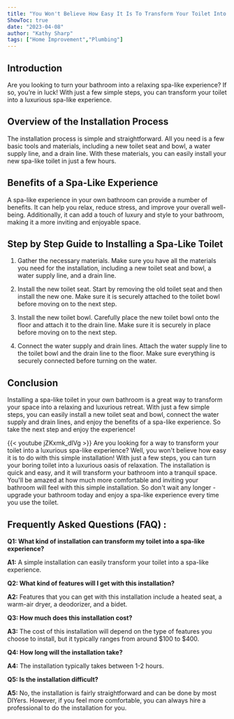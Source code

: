 ```yaml
---
title: "You Won't Believe How Easy It Is To Transform Your Toilet Into a Spa-Like Experience With This Simple Installation!"
ShowToc: true 
date: "2023-04-08"
author: "Kathy Sharp" 
tags: ["Home Improvement","Plumbing"]
---
```

## Introduction

Are you looking to turn your bathroom into a relaxing spa-like experience? If so, you’re in luck! With just a few simple steps, you can transform your toilet into a luxurious spa-like experience.

## Overview of the Installation Process

The installation process is simple and straightforward. All you need is a few basic tools and materials, including a new toilet seat and bowl, a water supply line, and a drain line. With these materials, you can easily install your new spa-like toilet in just a few hours.

## Benefits of a Spa-Like Experience

A spa-like experience in your own bathroom can provide a number of benefits. It can help you relax, reduce stress, and improve your overall well-being. Additionally, it can add a touch of luxury and style to your bathroom, making it a more inviting and enjoyable space.

## Step by Step Guide to Installing a Spa-Like Toilet

1. Gather the necessary materials. Make sure you have all the materials you need for the installation, including a new toilet seat and bowl, a water supply line, and a drain line.

2. Install the new toilet seat. Start by removing the old toilet seat and then install the new one. Make sure it is securely attached to the toilet bowl before moving on to the next step.

3. Install the new toilet bowl. Carefully place the new toilet bowl onto the floor and attach it to the drain line. Make sure it is securely in place before moving on to the next step.

4. Connect the water supply and drain lines. Attach the water supply line to the toilet bowl and the drain line to the floor. Make sure everything is securely connected before turning on the water.

## Conclusion

Installing a spa-like toilet in your own bathroom is a great way to transform your space into a relaxing and luxurious retreat. With just a few simple steps, you can easily install a new toilet seat and bowl, connect the water supply and drain lines, and enjoy the benefits of a spa-like experience. So take the next step and enjoy the experience!

{{< youtube jZKxmk_dIVg >}} 
Are you looking for a way to transform your toilet into a luxurious spa-like experience? Well, you won't believe how easy it is to do with this simple installation! With just a few steps, you can turn your boring toilet into a luxurious oasis of relaxation. The installation is quick and easy, and it will transform your bathroom into a tranquil space. You'll be amazed at how much more comfortable and inviting your bathroom will feel with this simple installation. So don't wait any longer - upgrade your bathroom today and enjoy a spa-like experience every time you use the toilet.

## Frequently Asked Questions (FAQ) :
**Q1: What kind of installation can transform my toilet into a spa-like experience?**

**A1:** A simple installation can easily transform your toilet into a spa-like experience.

**Q2: What kind of features will I get with this installation?**

**A2:** Features that you can get with this installation include a heated seat, a warm-air dryer, a deodorizer, and a bidet.

**Q3: How much does this installation cost?**

**A3:** The cost of this installation will depend on the type of features you choose to install, but it typically ranges from around $100 to $400.

**Q4: How long will the installation take?**

**A4:** The installation typically takes between 1-2 hours.

**Q5: Is the installation difficult?**

**A5:** No, the installation is fairly straightforward and can be done by most DIYers. However, if you feel more comfortable, you can always hire a professional to do the installation for you.





